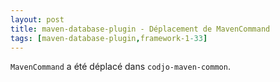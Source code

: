 ```yaml
---
layout: post
title: maven-database-plugin - Déplacement de MavenCommand
tags: [maven-database-plugin,framework-1-33]
---
```

```MavenCommand``` a été déplacé dans ```codjo-maven-common```.